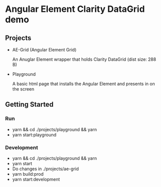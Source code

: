 # Angular Element Clarity DataGrid demo

## Projects

- AE-Grid (Angular Element Grid)

  An Anuglar Element wrapper that holds Clarity DataGrid (dist size: 288 B)

- Playground

  A basic html page that installs the Angular Element and presents in on the screen

## Getting Started


### Run

 - yarn && cd ./projects/playground && yarn
 - yarn start:playground

### Development

  - yarn && cd ./projects/playground && yarn
  - yarn start
  - Do changes in ./projects/ae-grid
  - yarn build:prod
  - yarn start:development
